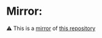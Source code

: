 # Mirror:
⚠️ This is a [mirror](https://git.restartfu.com/restart/git-mirror) of [this repository](https://git.restartfu.com/restart/git-mirror)

